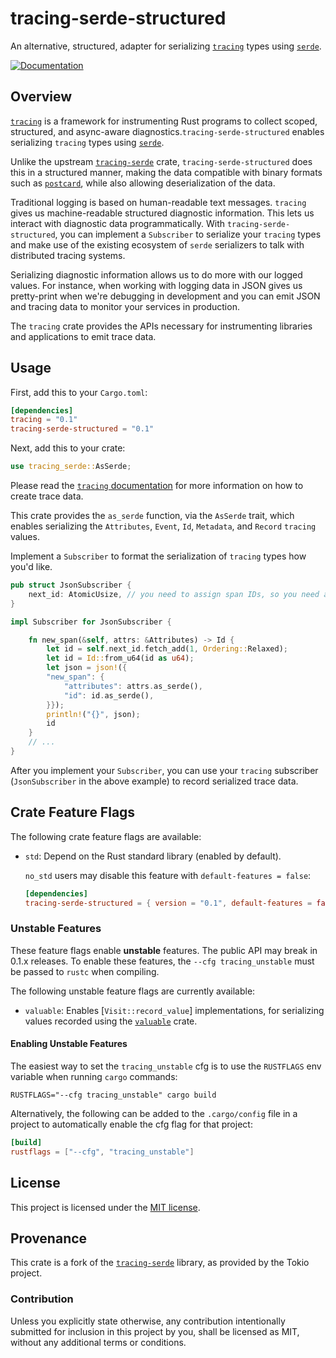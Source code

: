 # tracing-serde-structured

An alternative, structured, adapter for serializing [`tracing`] types using [`serde`].

[![Documentation][docs-badge]][docs-url]

[docs-badge]: https://docs.rs/tracing-serde-structured/badge.svg
[docs-url]: https://docs.rs/tracing-serde-structured

## Overview

[`tracing`] is a framework for instrumenting Rust programs to collect
scoped, structured, and async-aware diagnostics.`tracing-serde-structured` enables
serializing `tracing` types using [`serde`].

Unlike the upstream [`tracing-serde`] crate, `tracing-serde-structured` does this
in a structured manner, making the data compatible with binary formats such as [`postcard`],
while also allowing deserialization of the data.

[`tracing-serde`]: https://docs.rs/tracing-serde
[`postcard`]: https://docs.rs/postcard

Traditional logging is based on human-readable text messages.
`tracing` gives us machine-readable structured diagnostic
information. This lets us interact with diagnostic data
programmatically. With `tracing-serde-structured`, you can implement a
`Subscriber` to serialize your `tracing` types and make use of the
existing ecosystem of `serde` serializers to talk with distributed
tracing systems.

Serializing diagnostic information allows us to do more with our logged
values. For instance, when working with logging data in JSON gives us
pretty-print when we're debugging in development and you can emit JSON
and tracing data to monitor your services in production.

The `tracing` crate provides the APIs necessary for instrumenting
libraries and applications to emit trace data.

## Usage

First, add this to your `Cargo.toml`:

```toml
[dependencies]
tracing = "0.1"
tracing-serde-structured = "0.1"
```

Next, add this to your crate:

```rust
use tracing_serde::AsSerde;
```

Please read the [`tracing` documentation](https://docs.rs/tracing/latest/tracing/index.html)
for more information on how to create trace data.

This crate provides the `as_serde` function, via the `AsSerde` trait,
which enables serializing the `Attributes`, `Event`, `Id`, `Metadata`,
and `Record` `tracing` values.

Implement a `Subscriber` to format the serialization of `tracing`
types how you'd like.

```rust
pub struct JsonSubscriber {
    next_id: AtomicUsize, // you need to assign span IDs, so you need a counter
}

impl Subscriber for JsonSubscriber {

    fn new_span(&self, attrs: &Attributes) -> Id {
        let id = self.next_id.fetch_add(1, Ordering::Relaxed);
        let id = Id::from_u64(id as u64);
        let json = json!({
        "new_span": {
            "attributes": attrs.as_serde(),
            "id": id.as_serde(),
        }});
        println!("{}", json);
        id
    }
    // ...
}
```

After you implement your `Subscriber`, you can use your `tracing`
subscriber (`JsonSubscriber` in the above example) to record serialized
trace data.

##  Crate Feature Flags

The following crate feature flags are available:

* `std`: Depend on the Rust standard library (enabled by default).

  `no_std` users may disable this feature with `default-features = false`:

  ```toml
  [dependencies]
  tracing-serde-structured = { version = "0.1", default-features = false }
  ```

### Unstable Features

These feature flags enable **unstable** features. The public API may break in 0.1.x
releases. To enable these features, the `--cfg tracing_unstable` must be passed to
`rustc` when compiling.

The following unstable feature flags are currently available:

* `valuable`: Enables [`Visit::record_value`] implementations, for
  serializing values recorded using the [`valuable`] crate.

#### Enabling Unstable Features

The easiest way to set the `tracing_unstable` cfg is to use the `RUSTFLAGS`
env variable when running `cargo` commands:

```shell
RUSTFLAGS="--cfg tracing_unstable" cargo build
```
Alternatively, the following can be added to the `.cargo/config` file in a
project to automatically enable the cfg flag for that project:

```toml
[build]
rustflags = ["--cfg", "tracing_unstable"]
```

[feature flags]: https://doc.rust-lang.org/cargo/reference/manifest.html#the-features-section
[`valuable`]: https://crates.io/crates/valuable

## License

This project is licensed under the [MIT license](LICENSE).

## Provenance

This crate is a fork of the [`tracing-serde`] library, as provided by the Tokio project.

### Contribution

Unless you explicitly state otherwise, any contribution intentionally submitted
for inclusion in this project by you, shall be licensed as MIT, without any additional
terms or conditions.

[`tracing`]: https://crates.io/crates/tracing
[`serde`]: https://crates.io/crates/serde
